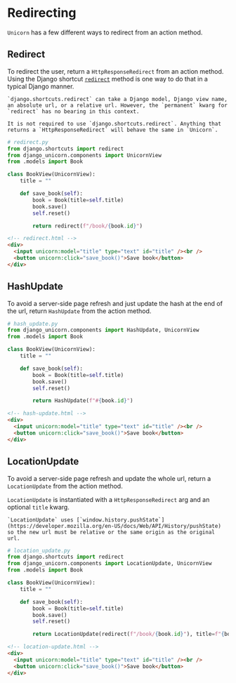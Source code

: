 # Redirecting

`Unicorn` has a few different ways to redirect from an action method.

## Redirect

To redirect the user, return a `HttpResponseRedirect` from an action method. Using the Django shortcut [`redirect`](https://docs.djangoproject.com/en/stable/topics/http/shortcuts/#redirect) method is one way to do that in a typical Django manner.

```{note}
`django.shortcuts.redirect` can take a Django model, Django view name, an absolute url, or a relative url. However, the `permanent` kwarg for `redirect` has no bearing in this context.
```

```{tip}
It is not required to use `django.shortcuts.redirect`. Anything that returns a `HttpResponseRedirect` will behave the same in `Unicorn`.
```

```python
# redirect.py
from django.shortcuts import redirect
from django_unicorn.components import UnicornView
from .models import Book

class BookView(UnicornView):
    title = ""

    def save_book(self):
        book = Book(title=self.title)
        book.save()
        self.reset()

        return redirect(f"/book/{book.id}")
```

```html
<!-- redirect.html -->
<div>
  <input unicorn:model="title" type="text" id="title" /><br />
  <button unicorn:click="save_book()">Save book</button>
</div>
```

## HashUpdate

To avoid a server-side page refresh and just update the hash at the end of the url, return `HashUpdate` from the action method.

```python
# hash_update.py
from django_unicorn.components import HashUpdate, UnicornView
from .models import Book

class BookView(UnicornView):
    title = ""

    def save_book(self):
        book = Book(title=self.title)
        book.save()
        self.reset()

        return HashUpdate(f"#{book.id}")
```

```html
<!-- hash-update.html -->
<div>
  <input unicorn:model="title" type="text" id="title" /><br />
  <button unicorn:click="save_book()">Save book</button>
</div>
```

## LocationUpdate

To avoid a server-side page refresh and update the whole url, return a `LocationUpdate` from the action method.

`LocationUpdate` is instantiated with a `HttpResponseRedirect` arg and an optional `title` kwarg.

```{note}
`LocationUpdate` uses [`window.history.pushState`](https://developer.mozilla.org/en-US/docs/Web/API/History/pushState) so the new url must be relative or the same origin as the original url.
```

```python
# location_update.py
from django.shortcuts import redirect
from django_unicorn.components import LocationUpdate, UnicornView
from .models import Book

class BookView(UnicornView):
    title = ""

    def save_book(self):
        book = Book(title=self.title)
        book.save()
        self.reset()

        return LocationUpdate(redirect(f"/book/{book.id}"), title=f"{book.title}")
```

```html
<!-- location-update.html -->
<div>
  <input unicorn:model="title" type="text" id="title" /><br />
  <button unicorn:click="save_book()">Save book</button>
</div>
```
